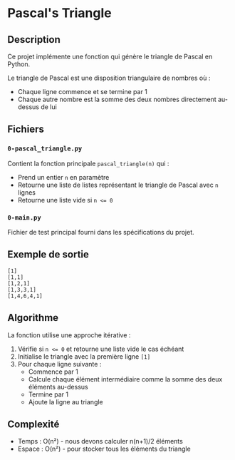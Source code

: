 # Pascal's Triangle

## Description

Ce projet implémente une fonction qui génère le triangle de Pascal en Python.

Le triangle de Pascal est une disposition triangulaire de nombres où :

- Chaque ligne commence et se termine par 1
- Chaque autre nombre est la somme des deux nombres directement au-dessus de lui

## Fichiers

### `0-pascal_triangle.py`

Contient la fonction principale `pascal_triangle(n)` qui :

- Prend un entier `n` en paramètre
- Retourne une liste de listes représentant le triangle de Pascal avec `n` lignes
- Retourne une liste vide si `n <= 0`

### `0-main.py`

Fichier de test principal fourni dans les spécifications du projet.

## Exemple de sortie

```
[1]
[1,1]
[1,2,1]
[1,3,3,1]
[1,4,6,4,1]
```

## Algorithme

La fonction utilise une approche itérative :

1. Vérifie si `n <= 0` et retourne une liste vide le cas échéant
2. Initialise le triangle avec la première ligne `[1]`
3. Pour chaque ligne suivante :
   - Commence par 1
   - Calcule chaque élément intermédiaire comme la somme des deux éléments au-dessus
   - Termine par 1
   - Ajoute la ligne au triangle

## Complexité

- Temps : O(n²) - nous devons calculer n(n+1)/2 éléments
- Espace : O(n²) - pour stocker tous les éléments du triangle
